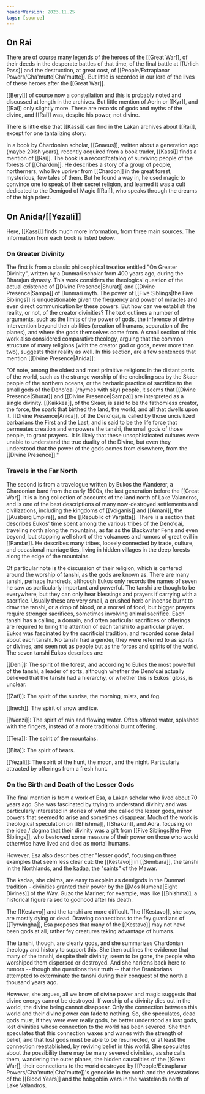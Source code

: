 ```yaml
---
headerVersion: 2023.11.25
tags: [source]
---
```


## On Rai

There are of course many legends of the heroes of the [[Great War]], of their deeds in the desperate battles of that time, of the final battle at [[Urlich Pass]] and the destruction, at great cost, of [[People/Extraplanar Powers/Cha'mutte|Cha'mutte]]. But little is recorded in our lore of the lives of these heroes after the [[Great War]].

[[Beryl]] of course now a constellation and this is probably noted and discussed at length in the archives. But little mention of Aerin or [[Kyr]], and [[Rai]] only slightly more. These are records of gods and myths of the divine, and [[Rai]] was, despite his power, not divine.

There is little else that [[Kassi]] can find in the Lakan archives about [[Rai]], except for one tantalizing story:

In a book by Chardonian scholar, [[Gnaeus]], written about a generation ago (maybe 20ish years), recently acquired from a book trader, [[Kassi]] finds a mention of [[Rai]]. The book is a record/catalog of surviving people of the forests of [[Chardon]]. He describes a story of a group of people, northerners, who live upriver from [[Chardon]] in the great forest, mysterious, few tales of them. But he found a way in, he used magic to convince one to speak of their secret religion, and learned it was a cult dedicated to the Demigod of Magic [[Rai]], who speaks through the dreams of the high priest.

## On Anida/[[Yezali]]

Here, [[Kassi]] finds much more information, from three main sources. The information from each book is listed below.

### On Greater Divinity

The first is from a classic philosophical treatise entitled "On Greater Divinity", written by a Dunmari scholar from 400 years ago, during the Dharajun dynasty. This work considers the theological question of the actual existence of [[Divine Presence|Shurat]] and [[Divine Presence|Sampa]] of Dunmari myth. The power of [[Five Siblings|the Five Siblings]] is unquestionable given the frequency and power of miracles and even direct communication by these powers. But how can we establish the reality, or not, of the creator divinities? The text outlines a number of arguments, such as the limits of the power of gods, the inference of divine intervention beyond their abilities (creation of humans, separation of the planes), and where the gods themselves come from. A small section of this work also considered comparative theology, arguing that the common structure of many religions (with the creator god or gods, never more than two), suggests their reality as well. In this section, are a few sentences that mention [[Divine Presence|Anida]]:

"Of note, among the oldest and most primitive religions in the distant parts of the world, such as the strange worship of the encircling sea by the Skaer people of the northern oceans, or the barbaric practice of sacrifice to the small gods of the Deno'qai (rhymes with sky) people, it seems that [[Divine Presence|Shurat]] and [[Divine Presence|Sampa]] are interpreted as a single divinity. [[Kaikkea]], of the Skaer, is said to be the fathomless creator, the force, the spark that birthed the land, the world, and all that dwells upon it. [[Divine Presence|Anida]], of the Deno'qai, is called by those uncivilized barbarians the First and the Last, and is said to be the life force that permeates creation and empowers the tanshi, the small gods of those people, to grant prayers.  It is likely that these unsophisticated cultures were unable to understand the true duality of the Divine, but even they understood that the power of the gods comes from elsewhere, from the [[Divine Presence]]."

### Travels in the Far North

The second is from a travelogue written by Eukos the Wanderer, a Chardonian bard from the early 1500s, the last generation before the [[Great War]]. It is a long collection of accounts of the land north of Lake Valandros, and is one of the best descriptions of many now-destroyed settlements and civilizations, including the kingdoms of [[Volganis]] and [[Amani]], the [[Ausberg Empire]], and the [[Republic of Varjatta]]. There is a section that describes Eukos' time spent among the various tribes of the Deno'qai, traveling north along the mountains, as far as the Blackwater Fens and even beyond, but stopping well short of the volcanoes and rumors of great evil in [[Pandar]]. He describes many tribes, loosely connected by trade, culture, and occasional marriage ties, living in hidden villages in the deep forests along the edge of the mountains.

Of particular note is the discussion of their religion, which is centered around the worship of tanshi, as the gods are known as. There are many tanshi, perhaps hundreds, although Eukos only records the names of seven he saw as particularly important and powerful. The tanshi are though to be everywhere, but they can only hear blessings and prayers if carrying with a sacrifice. Usually these are very small, a crushed herb or incense burnt to draw the tanshi, or a drop of blood, or a morsel of food; but bigger prayers require stronger sacrifices, sometimes involving animal sacrifice. Each tanshi has a calling, a domain, and often particular sacrifices or offerings are required to bring the attention of each tanshi to a particular prayer. Eukos was fascinated by the sacrificial tradition, and recorded some detail about each tanshi. No tanshi had a gender, they were referred to as spirits or divines, and seen not as people but as the forces and spirits of the world. The seven tanshi Eukos describes are:

[[Deni]]: The spirit of the forest, and according to Eukos the most powerful of the tanshi, a leader of sorts, although whether the Deno'qai actually believed that the tanshi had a hierarchy, or whether this is Eukos' gloss, is unclear.

[[Zafi]]: The spirit of the sunrise, the morning, mists, and fog.

[[Inech]]: The spirit of snow and ice.

[[Wenzi]]: The spirit of rain and flowing water. Often offered water, splashed with the fingers, instead of a more traditional burnt offering.

[[Tera]]: The spirit of the mountains.

[[Bita]]: The spirit of bears.

[[Yezali]]: The spirit of the hunt, the moon, and the night. Particularly attracted by offerings from a fresh hunt.

### On the Birth and Death of the Lesser Gods

The final mention is from a work of Esa, a Lakan scholar who lived about 70 years ago. She was fascinated by trying to understand divinity and was particularly interested in stories of what she called the lesser gods, minor powers that seemed to arise and sometimes disappear. Much of the work is theological speculation on [[Bhishma]], [[Shakun]], and Adra, focusing on the idea / dogma that their divinity was a gift from [[Five Siblings|the Five Siblings]], who bestowed some measure of their power on those who would otherwise have lived and died as mortal humans.

However, Esa also describes other "lesser gods", focusing on three examples that seem less clear cut: the [[Kestavo]] in [[Sembara]], the tanshi in the Northlands, and the kadaa, the "saints" of the Mawar.

The kadaa, she claims, are easy to explain as demigods in the Dunmari tradition - divinities granted their power by the [[Mos Numena|Eight Divines]] of the Way. Guzo the Mariner, for example, was like [[Bhishma]], a historical figure raised to godhood after his death.

The [[Kestavo]] and the tanshi are more difficult. The [[Kestavo]], she says, are mostly dying or dead. Drawing connections to the fey guardians of [[Tyrwingha]], Esa proposes that many of the [[Kestavo]] may not have been gods at all, rather fey creatures taking advantage of humans.

The tanshi, though, are clearly gods, and she summarizes Chardonian theology and history to support this. She then outlines the evidence that many of the tanshi, despite their divinity, seem to be gone, the people who worshiped them dispersed or destroyed. And she harkens back here to rumors -- though she questions their truth -- that the Drankorians attempted to exterminate the tanshi during their conquest of the north a thousand years ago.

However, she argues, all we know of divine power and magic suggests that divine energy cannot be destroyed. If worship of a divinity dies out in the world, the divine being cannot disappear. Only the connection between this world and their divine power can fade to nothing. So, she speculates, dead gods must, if they were ever really gods, be better understood as lost gods, lost divinities whose connection to the world has been severed. She then speculates that this connection waxes and wanes with the strength of belief, and that lost gods must be able to be resurrected, or at least the connection reestablished, by reviving belief in this world. She speculates about the possibility there may be many severed divinities, as she calls them, wandering the outer planes, the hidden causalities of the [[Great War]], their connections to the world destroyed by [[People/Extraplanar Powers/Cha'mutte|Cha'mutte]]'s genocide in the north and the devastations of the [[Blood Years]] and the hobgoblin wars in the wastelands north of Lake Valandros.